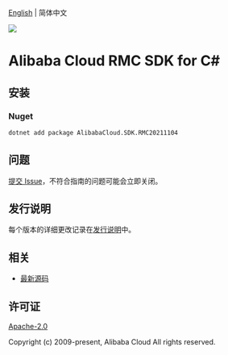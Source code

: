 [English](README.md) | 简体中文

![](https://aliyunsdk-pages.alicdn.com/icons/AlibabaCloud.svg)

# Alibaba Cloud RMC SDK for C#

## 安装

### Nuget

```bash
dotnet add package AlibabaCloud.SDK.RMC20211104
```

## 问题

[提交 Issue](https://github.com/aliyun/alibabacloud-csharp-sdk/issues/new)，不符合指南的问题可能会立即关闭。

## 发行说明

每个版本的详细更改记录在[发行说明](./ChangeLog.md)中。

## 相关

* [最新源码](https://github.com/aliyun/alibabacloud-csharp-sdk/)

## 许可证

[Apache-2.0](http://www.apache.org/licenses/LICENSE-2.0)

Copyright (c) 2009-present, Alibaba Cloud All rights reserved.
